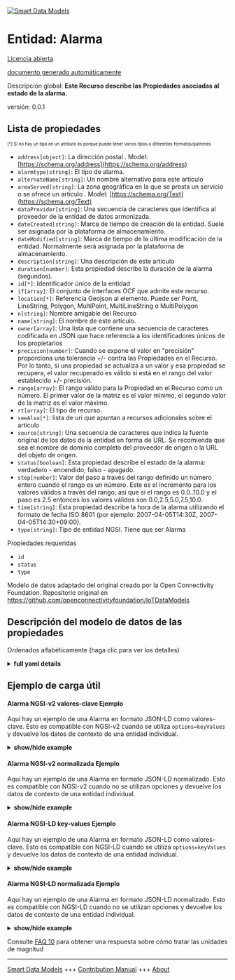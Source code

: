 <!-- 10-Header -->  
[![Smart Data Models](https://smartdatamodels.org/wp-content/uploads/2022/01/SmartDataModels_logo.png "Logo")](https://smartdatamodels.org)  
Entidad: Alarma  
===============<!-- /10-Header -->  
<!-- 15-License -->  
[Licencia abierta](https://github.com/smart-data-models//dataModel.OCF/blob/master/Alarm/LICENSE.md)  
[documento generado automáticamente](https://docs.google.com/presentation/d/e/2PACX-1vTs-Ng5dIAwkg91oTTUdt8ua7woBXhPnwavZ0FxgR8BsAI_Ek3C5q97Nd94HS8KhP-r_quD4H0fgyt3/pub?start=false&loop=false&delayms=3000#slide=id.gb715ace035_0_60)  
<!-- /15-License -->  
<!-- 20-Description -->  
Descripción global: **Este Recurso describe las Propiedades asociadas al estado de la alarma.**  
versión: 0.0.1  
<!-- /20-Description -->  
<!-- 30-PropertiesList -->  

## Lista de propiedades  

<sup><sub>[*] Si no hay un tipo en un atributo es porque puede tener varios tipos o diferentes formatos/patrones</sub></sup>  
- `address[object]`: La dirección postal  . Model: [https://schema.org/address](https://schema.org/address)- `alarmtype[string]`: El tipo de alarma.  - `alternateName[string]`: Un nombre alternativo para este artículo  - `areaServed[string]`: La zona geográfica en la que se presta un servicio o se ofrece un artículo  . Model: [https://schema.org/Text](https://schema.org/Text)- `dataProvider[string]`: Una secuencia de caracteres que identifica al proveedor de la entidad de datos armonizada.  - `dateCreated[string]`: Marca de tiempo de creación de la entidad. Suele ser asignada por la plataforma de almacenamiento.  - `dateModified[string]`: Marca de tiempo de la última modificación de la entidad. Normalmente será asignada por la plataforma de almacenamiento.  - `description[string]`: Una descripción de este artículo  - `duration[number]`: Esta propiedad describe la duración de la alarma (segundos).  - `id[*]`: Identificador único de la entidad  - `if[array]`: El conjunto de interfaces OCF que admite este recurso.  - `location[*]`: Referencia Geojson al elemento. Puede ser Point, LineString, Polygon, MultiPoint, MultiLineString o MultiPolygon  - `n[string]`: Nombre amigable del Recurso  - `name[string]`: El nombre de este artículo.  - `owner[array]`: Una lista que contiene una secuencia de caracteres codificada en JSON que hace referencia a los identificadores únicos de los propietarios  - `precision[number]`: Cuando se expone el valor en "precisión" proporciona una tolerancia +/- contra las Propiedades en el Recurso. Por lo tanto, si una propiedad se actualiza a un valor y esa propiedad se recupera, el valor recuperado es válido si está en el rango del valor establecido +/- precisión.  - `range[array]`: El rango válido para la Propiedad en el Recurso como un número. El primer valor de la matriz es el valor mínimo, el segundo valor de la matriz es el valor máximo.  - `rt[array]`: El tipo de recurso.  - `seeAlso[*]`: lista de uri que apuntan a recursos adicionales sobre el artículo  - `source[string]`: Una secuencia de caracteres que indica la fuente original de los datos de la entidad en forma de URL. Se recomienda que sea el nombre de dominio completo del proveedor de origen o la URL del objeto de origen.  - `status[boolean]`: Esta propiedad describe el estado de la alarma: verdadero - encendido, falso - apagado.  - `step[number]`: Valor del paso a través del rango definido un número entero cuando el rango es un número.  Este es el incremento para los valores válidos a través del rango; así que si el rango es 0.0..10.0 y el paso es 2.5 entonces los valores válidos son 0.0,2.5,5.0,7.5,10.0.  - `time[string]`: Esta propiedad describe la hora de la alarma utilizando el formato de fecha ISO 8601 (por ejemplo: 2007-04-05T14:30Z, 2007-04-05T14:30+09:00).  - `type[string]`: Tipo de entidad NGSI. Tiene que ser Alarma  <!-- /30-PropertiesList -->  
<!-- 35-RequiredProperties -->  
Propiedades requeridas  
- `id`  - `status`  - `type`  <!-- /35-RequiredProperties -->  
<!-- 40-RequiredProperties -->  
Modelo de datos adaptado del original creado por la Open Connectivity Foundation. Repositorio original en https://github.com/openconnectivityfoundation/IoTDataModels  
<!-- /40-RequiredProperties -->  
<!-- 50-DataModelHeader -->  
## Descripción del modelo de datos de las propiedades  
Ordenados alfabéticamente (haga clic para ver los detalles)  
<!-- /50-DataModelHeader -->  
<!-- 60-ModelYaml -->  
<details><summary><strong>full yaml details</strong></summary>    
```yaml  
Alarm:    
  description: 'This Resource describes the Properties associated with alarm status.'    
  properties:    
    address:    
      description: 'The mailing address'    
      properties:    
        addressCountry:    
          description: 'Property. The country. For example, Spain. Model:''https://schema.org/addressCountry'''    
          type: string    
        addressLocality:    
          description: 'Property. The locality in which the street address is, and which is in the region. Model:''https://schema.org/addressLocality'''    
          type: string    
        addressRegion:    
          description: 'Property. The region in which the locality is, and which is in the country. Model:''https://schema.org/addressRegion'''    
          type: string    
        postOfficeBoxNumber:    
          description: 'Property. The post office box number for PO box addresses. For example, 03578. Model:''https://schema.org/postOfficeBoxNumber'''    
          type: string    
        postalCode:    
          description: 'Property. The postal code. For example, 24004. Model:''https://schema.org/https://schema.org/postalCode'''    
          type: string    
        streetAddress:    
          description: 'Property. The street address. Model:''https://schema.org/streetAddress'''    
          type: string    
      type: object    
      x-ngsi:    
        model: https://schema.org/address    
        type: Property    
    alarmtype:    
      description: 'The Alarm Type.'    
      enum:    
        - General    
        - Fire    
        - Flood    
        - Weather    
        - Security    
      readOnly: true    
      type: string    
      x-ngsi:    
        type: Property    
    alternateName:    
      description: 'An alternative name for this item'    
      type: string    
      x-ngsi:    
        type: Property    
    areaServed:    
      description: 'The geographic area where a service or offered item is provided'    
      type: string    
      x-ngsi:    
        model: https://schema.org/Text    
        type: Property    
    dataProvider:    
      description: 'A sequence of characters identifying the provider of the harmonised data entity.'    
      type: string    
      x-ngsi:    
        type: Property    
    dateCreated:    
      description: 'Entity creation timestamp. This will usually be allocated by the storage platform.'    
      format: date-time    
      type: string    
      x-ngsi:    
        type: Property    
    dateModified:    
      description: 'Timestamp of the last modification of the entity. This will usually be allocated by the storage platform.'    
      format: date-time    
      type: string    
      x-ngsi:    
        type: Property    
    description:    
      description: 'A description of this item'    
      type: string    
      x-ngsi:    
        type: Property    
    duration:    
      description: 'This Property describes the alarm duration (seconds).'    
      minimum: 0.0    
      readOnly: false    
      type: number    
      x-ngsi:    
        type: Property    
    id:    
      anyOf: &alarm_-_properties_-_owner_-_items_-_anyof    
        - description: 'Property. Identifier format of any NGSI entity'    
          maxLength: 256    
          minLength: 1    
          pattern: ^[\w\-\.\{\}\$\+\*\[\]`|~^@!,:\\]+$    
          type: string    
        - description: 'Property. Identifier format of any NGSI entity'    
          format: uri    
          type: string    
      description: 'Unique identifier of the entity'    
      x-ngsi:    
        type: Property    
    if:    
      description: 'The OCF Interface set supported by this Resource.'    
      items:    
        enum:    
          - oic.if.baseline    
          - oic.if.rw    
        type: string    
      minItems: 1    
      readOnly: true    
      type: array    
      uniqueItems: true    
      x-ngsi:    
        type: Property    
    location:    
      description: 'Geojson reference to the item. It can be Point, LineString, Polygon, MultiPoint, MultiLineString or MultiPolygon'    
      oneOf:    
        - description: 'GeoProperty. Geojson reference to the item. Point'    
          properties:    
            bbox:    
              items:    
                type: number    
              minItems: 4    
              type: array    
            coordinates:    
              items:    
                type: number    
              minItems: 2    
              type: array    
            type:    
              enum:    
                - Point    
              type: string    
          required:    
            - type    
            - coordinates    
          title: 'GeoJSON Point'    
          type: object    
        - description: 'GeoProperty. Geojson reference to the item. LineString'    
          properties:    
            bbox:    
              items:    
                type: number    
              minItems: 4    
              type: array    
            coordinates:    
              items:    
                items:    
                  type: number    
                minItems: 2    
                type: array    
              minItems: 2    
              type: array    
            type:    
              enum:    
                - LineString    
              type: string    
          required:    
            - type    
            - coordinates    
          title: 'GeoJSON LineString'    
          type: object    
        - description: 'GeoProperty. Geojson reference to the item. Polygon'    
          properties:    
            bbox:    
              items:    
                type: number    
              minItems: 4    
              type: array    
            coordinates:    
              items:    
                items:    
                  items:    
                    type: number    
                  minItems: 2    
                  type: array    
                minItems: 4    
                type: array    
              type: array    
            type:    
              enum:    
                - Polygon    
              type: string    
          required:    
            - type    
            - coordinates    
          title: 'GeoJSON Polygon'    
          type: object    
        - description: 'GeoProperty. Geojson reference to the item. MultiPoint'    
          properties:    
            bbox:    
              items:    
                type: number    
              minItems: 4    
              type: array    
            coordinates:    
              items:    
                items:    
                  type: number    
                minItems: 2    
                type: array    
              type: array    
            type:    
              enum:    
                - MultiPoint    
              type: string    
          required:    
            - type    
            - coordinates    
          title: 'GeoJSON MultiPoint'    
          type: object    
        - description: 'GeoProperty. Geojson reference to the item. MultiLineString'    
          properties:    
            bbox:    
              items:    
                type: number    
              minItems: 4    
              type: array    
            coordinates:    
              items:    
                items:    
                  items:    
                    type: number    
                  minItems: 2    
                  type: array    
                minItems: 2    
                type: array    
              type: array    
            type:    
              enum:    
                - MultiLineString    
              type: string    
          required:    
            - type    
            - coordinates    
          title: 'GeoJSON MultiLineString'    
          type: object    
        - description: 'GeoProperty. Geojson reference to the item. MultiLineString'    
          properties:    
            bbox:    
              items:    
                type: number    
              minItems: 4    
              type: array    
            coordinates:    
              items:    
                items:    
                  items:    
                    items:    
                      type: number    
                    minItems: 2    
                    type: array    
                  minItems: 4    
                  type: array    
                type: array    
              type: array    
            type:    
              enum:    
                - MultiPolygon    
              type: string    
          required:    
            - type    
            - coordinates    
          title: 'GeoJSON MultiPolygon'    
          type: object    
      x-ngsi:    
        type: GeoProperty    
    n:    
      description: 'Friendly name of the Resource'    
      maxLength: 64    
      readOnly: true    
      type: string    
      x-ngsi:    
        type: Property    
    name:    
      description: 'The name of this item.'    
      type: string    
      x-ngsi:    
        type: Property    
    owner:    
      description: 'A List containing a JSON encoded sequence of characters referencing the unique Ids of the owner(s)'    
      items:    
        anyOf: *alarm_-_properties_-_owner_-_items_-_anyof    
        description: 'Property. Unique identifier of the entity'    
      type: array    
      x-ngsi:    
        type: Property    
    precision:    
      description: 'When exposed the value in ''precision'' provides a +/- tolerance against the Properties in the Resource. Thus if a Property is UPDATED to a value and that Property then RETRIEVED, the RETRIEVED value is valid if in the range of the set value +/- precision'    
      readOnly: true    
      type: number    
      x-ngsi:    
        type: Property    
    range:    
      description: 'The valid range for the Property in the Resource as a number. The first value in the array is the minimum value, the second value in the array is the maximum value.'    
      items:    
        type: number    
      maxItems: 2    
      minItems: 2    
      readOnly: true    
      type: array    
      x-ngsi:    
        type: Property    
    rt:    
      description: 'The Resource Type.'    
      items:    
        enum:    
          - oic.r.alarm    
        type: string    
      minItems: 1    
      readOnly: true    
      type: array    
      uniqueItems: true    
      x-ngsi:    
        type: Property    
    seeAlso:    
      description: 'list of uri pointing to additional resources about the item'    
      oneOf:    
        - items:    
            format: uri    
            type: string    
          minItems: 1    
          type: array    
        - format: uri    
          type: string    
      x-ngsi:    
        type: Property    
    source:    
      description: 'A sequence of characters giving the original source of the entity data as a URL. Recommended to be the fully qualified domain name of the source provider, or the URL to the source object.'    
      type: string    
      x-ngsi:    
        type: Property    
    status:    
      description: 'This Property describes the status of the alarm: true - on, false - off.'    
      readOnly: false    
      type: boolean    
      x-ngsi:    
        type: Property    
    step:    
      description: 'Step value across the defined range an integer when the range is a number.  This is the increment for valid values across the range; so if range is 0.0..10.0 and step is 2.5 then valid values are 0.0,2.5,5.0,7.5,10.0.'    
      readOnly: true    
      type: number    
      x-ngsi:    
        type: Property    
    time:    
      description: 'This Property describes the alarm time using ISO 8601 datetime format (e.g: 2007-04-05T14:30Z, 2007-04-05T14:30+09:00).'    
      readOnly: false    
      type: string    
      x-ngsi:    
        type: Property    
    type:    
      description: 'NGSI entity type. It has to be Alarm'    
      enum:    
        - Alarm    
      type: string    
      x-ngsi:    
        type: Property    
  required:    
    - status    
    - id    
    - type    
  type: object    
  x-derived-from: https://raw.githubusercontent.com/openconnectivityfoundation/IoTDataModels/master/Alarm.swagger.json    
  x-disclaimer: 'Redistribution and use in source and binary forms, with or without modification, are permitted  provided that the license conditions are met. Copyleft (c) 2021 Contributors to Smart Data Models Program'    
  x-license-url: https://github.com/smart-data-models/dataModel.OCF/blob/master/Alarm/LICENSE.md    
  x-model-schema: https://smart-data-models.github.io/dataModel.OCF/Alarm/schema.json    
  x-model-tags: OCF    
  x-version: 0.0.1    
```  
</details>    
<!-- /60-ModelYaml -->  
<!-- 70-MiddleNotes -->  
<!-- /70-MiddleNotes -->  
<!-- 80-Examples -->  
## Ejemplo de carga útil  
#### Alarma NGSI-v2 valores-clave Ejemplo  
Aquí hay un ejemplo de una Alarma en formato JSON-LD como valores-clave. Esto es compatible con NGSI-v2 cuando se utiliza `options=keyValues` y devuelve los datos de contexto de una entidad individual.  
<details><summary><strong>show/hide example</strong></summary>    
```json  
{  
  "id": "urn:ngsi-ld:Alarm:id:ZHIS:63298431",  
  "dateCreated": "1982-12-26T01:01:12Z",  
  "dateModified": "1995-10-16T11:14:54Z",  
  "source": "Camera now natural drive reduce consumer themselves fact.",  
  "name": "Season your ten big. Though support return she information. May concern determine born. Never positive be buy.",  
  "alternateName": "Similar down while shake type reality. They reason at financial perhaps. That performance teacher many message how officer. Throw me head.",  
  "description": "Improve last approach bad pass. Reveal check sit forget member note side too.",  
  "dataProvider": "Cut region push care clear benefit. Difficult contain we my cut. Year hit care world.",  
  "owner": [  
    "urn:ngsi-ld:Alarm:items:VLBT:83946472",  
    "urn:ngsi-ld:Alarm:items:KJQR:31565876"  
  ],  
  "seeAlso": [  
    "urn:ngsi-ld:Alarm:items:IBYB:42338597",  
    "urn:ngsi-ld:Alarm:items:QXVK:05986964"  
  ],  
  "location": {  
    "type": "Point",  
    "coordinates": [  
      -9.0469705,  
      105.770773  
    ]  
  },  
  "address": {  
    "streetAddress": "Sure its everybody without. Save agency customer fall Democrat economic raise kid. Plan TV grow seek name. Kind room management.",  
    "addressLocality": "Hot seem spring according court.",  
    "addressRegion": "Team government mean son. You back she marriage themselves. Light class trouble effort.",  
    "addressCountry": "Expect people turn measure system wide reach. Many political yes speech. Movie seem government actually.",  
    "postalCode": "Fact several test ago help. Range late call bag south. Necessary ground career interview particular drop bill.",  
    "postOfficeBoxNumber": "Whom fear class professor to store. Make know lead executive side."  
  },  
  "areaServed": "Administration information cut new make century. Generation simply wall close. Few such listen key dog arrive citizen cultural.",  
  "rt": [  
    "oic.r.alarm",  
    "oic.r.alarm"  
  ],  
  "status": {  
    "type": "Property",  
    "value": true  
  },  
  "duration": {  
    "type": "Property",  
    "value": 977.1  
  },  
  "time": "Defense public two couple article. Fast collection too main play.",  
  "alarmtype": "Flood",  
  "n": "Money it couple idea success oil adult. Culture report want certain. Measure have war food together morning up.",  
  "if": [  
    "oic.if.baseline",  
    "oic.if.baseline"  
  ],  
  "range": [  
    468.7,  
    952.7  
  ],  
  "step": {  
    "type": "Property",  
    "value": 170.4  
  },  
  "precision": {  
    "type": "Property",  
    "value": 590.6  
  },  
  "type": "Alarm"  
}  
```  
</details>  
#### Alarma NGSI-v2 normalizada Ejemplo  
Aquí hay un ejemplo de una Alarma en formato JSON-LD normalizado. Esto es compatible con NGSI-v2 cuando no se utilizan opciones y devuelve los datos de contexto de una entidad individual.  
<details><summary><strong>show/hide example</strong></summary>    
```json  
{  
  "id": {  
    "type": "string",  
    "value": "urn:ngsi-ld:Alarm:id:ZHIS:63298431"  
  },  
  "dateCreated": {  
    "format": "date-time",  
    "type": "string",  
    "value": "1982-12-26T01:01:12Z"  
  },  
  "dateModified": {  
    "format": "date-time",  
    "type": "string",  
    "value": "1995-10-16T11:14:54Z"  
  },  
  "source": {  
    "type": "string",  
    "value": "Camera now natural drive reduce consumer themselves fact."  
  },  
  "name": {  
    "type": "string",  
    "value": "Season your ten big. Though support return she information. May concern determine born. Never positive be buy."  
  },  
  "alternateName": {  
    "type": "string",  
    "value": "Similar down while shake type reality. They reason at financial perhaps. That performance teacher many message how officer. Throw me head."  
  },  
  "description": {  
    "type": "string",  
    "value": "Improve last approach bad pass. Reveal check sit forget member note side too."  
  },  
  "dataProvider": {  
    "type": "string",  
    "value": "Cut region push care clear benefit. Difficult contain we my cut. Year hit care world."  
  },  
  "owner": {  
    "type": "array",  
    "value": [  
      "urn:ngsi-ld:Alarm:items:VLBT:83946472",  
      "urn:ngsi-ld:Alarm:items:KJQR:31565876"  
    ]  
  },  
  "seeAlso": {  
    "type": "array",  
    "value": [  
      "urn:ngsi-ld:Alarm:items:IBYB:42338597",  
      "urn:ngsi-ld:Alarm:items:QXVK:05986964"  
    ]  
  },  
  "location": {  
    "type": "object",  
    "value": {  
      "type": "Point",  
      "coordinates": [  
        -9.0469705,  
        105.770773  
      ]  
    }  
  },  
  "address": {  
    "type": "object",  
    "value": {  
      "streetAddress": "Sure its everybody without. Save agency customer fall Democrat economic raise kid. Plan TV grow seek name. Kind room management.",  
      "addressLocality": "Hot seem spring according court.",  
      "addressRegion": "Team government mean son. You back she marriage themselves. Light class trouble effort.",  
      "addressCountry": "Expect people turn measure system wide reach. Many political yes speech. Movie seem government actually.",  
      "postalCode": "Fact several test ago help. Range late call bag south. Necessary ground career interview particular drop bill.",  
      "postOfficeBoxNumber": "Whom fear class professor to store. Make know lead executive side."  
    }  
  },  
  "areaServed": {  
    "type": "string",  
    "value": "Administration information cut new make century. Generation simply wall close. Few such listen key dog arrive citizen cultural."  
  },  
  "rt": {  
    "type": "array",  
    "value": [  
      "oic.r.alarm",  
      "oic.r.alarm"  
    ]  
  },  
  "status": {  
    "type": "object",  
    "value": {  
      "type": "Property",  
      "value": true  
    }  
  },  
  "duration": {  
    "type": "object",  
    "value": {  
      "type": "Property",  
      "value": 977.1  
    }  
  },  
  "time": {  
    "type": "string",  
    "value": "Defense public two couple article. Fast collection too main play."  
  },  
  "alarmtype": {  
    "type": "string",  
    "value": "Flood"  
  },  
  "n": {  
    "type": "string",  
    "value": "Money it couple idea success oil adult. Culture report want certain. Measure have war food together morning up."  
  },  
  "if": {  
    "type": "array",  
    "value": [  
      "oic.if.baseline",  
      "oic.if.baseline"  
    ]  
  },  
  "range": {  
    "type": "array",  
    "value": [  
      468.7,  
      952.7  
    ]  
  },  
  "step": {  
    "type": "object",  
    "value": {  
      "type": "Property",  
      "value": 170.4  
    }  
  },  
  "precision": {  
    "type": "object",  
    "value": {  
      "type": "Property",  
      "value": 590.6  
    }  
  },  
  "type": {  
    "type": "string",  
    "value": "Alarm"  
  }  
}  
```  
</details>  
#### Alarma NGSI-LD key-values Ejemplo  
Aquí hay un ejemplo de una Alarma en formato JSON-LD como valores-clave. Esto es compatible con NGSI-LD cuando se utiliza `options=keyValues` y devuelve los datos de contexto de una entidad individual.  
<details><summary><strong>show/hide example</strong></summary>    
```json  
{  
    "id": "urn:ngsi-ld:Alarm:id:ZHIS:63298431",  
    "dateCreated": "1982-12-26T01:01:12Z",  
    "dateModified": "1995-10-16T11:14:54Z",  
    "source": "Camera now natural drive reduce consumer themselves fact.",  
    "name": "Season your ten big. Though support return she information. May concern determine born. Never positive be buy.",  
    "alternateName": "Similar down while shake type reality. They reason at financial perhaps. That performance teacher many message how officer. Throw me head.",  
    "description": "Improve last approach bad pass. Reveal check sit forget member note side too.",  
    "dataProvider": "Cut region push care clear benefit. Difficult contain we my cut. Year hit care world.",  
    "owner": [  
        "urn:ngsi-ld:Alarm:items:VLBT:83946472",  
        "urn:ngsi-ld:Alarm:items:KJQR:31565876"  
    ],  
    "seeAlso": [  
        "urn:ngsi-ld:Alarm:items:IBYB:42338597",  
        "urn:ngsi-ld:Alarm:items:QXVK:05986964"  
    ],  
    "location": {  
        "type": "Point",  
        "coordinates": [  
            -9.0469705,  
            105.770773  
        ]  
    },  
    "address": {  
        "streetAddress": "Sure its everybody without. Save agency customer fall Democrat economic raise kid. Plan TV grow seek name. Kind room management.",  
        "addressLocality": "Hot seem spring according court.",  
        "addressRegion": "Team government mean son. You back she marriage themselves. Light class trouble effort.",  
        "addressCountry": "Expect people turn measure system wide reach. Many political yes speech. Movie seem government actually.",  
        "postalCode": "Fact several test ago help. Range late call bag south. Necessary ground career interview particular drop bill.",  
        "postOfficeBoxNumber": "Whom fear class professor to store. Make know lead executive side."  
    },  
    "areaServed": "Administration information cut new make century. Generation simply wall close. Few such listen key dog arrive citizen cultural.",  
    "rt": [  
        "oic.r.alarm",  
        "oic.r.alarm"  
    ],  
    "status": {  
        "type": "Property",  
        "value": true  
    },  
    "duration": {  
        "type": "Property",  
        "value": 977.1  
    },  
    "time": "Defense public two couple article. Fast collection too main play.",  
    "alarmtype": "Flood",  
    "n": "Money it couple idea success oil adult. Culture report want certain. Measure have war food together morning up.",  
    "if": [  
        "oic.if.baseline",  
        "oic.if.baseline"  
    ],  
    "range": [  
        468.7,  
        952.7  
    ],  
    "step": {  
        "type": "Property",  
        "value": 170.4  
    },  
    "precision": {  
        "type": "Property",  
        "value": 590.6  
    },  
    "type": "Alarm",  
    "@context": [  
        "https://smartdatamodels.org/context.jsonld",  
        "https://raw.githubusercontent.com/smart-data-models/dataModel.OCF/master/context.jsonld"  
    ]  
}  
```  
</details>  
#### Alarma NGSI-LD normalizada Ejemplo  
Aquí hay un ejemplo de una Alarma en formato JSON-LD normalizado. Esto es compatible con NGSI-LD cuando no se utilizan opciones y devuelve los datos de contexto de una entidad individual.  
<details><summary><strong>show/hide example</strong></summary>    
```json  
{  
    "id": "urn:ngsi-ld:Alarm:id:CQWI:87210186",  
    "dateCreated": {  
        "type": "Property",  
        "value": {  
            "@type": "DateTime",  
            "@value": "2016-11-17T03:07:59Z"  
        }  
    },  
    "dateModified": {  
        "type": "Property",  
        "value": {  
            "@type": "DateTime",  
            "@value": "2004-01-01T23:29:51Z"  
        }  
    },  
    "source": {  
        "type": "Property",  
        "value": "Still some hotel majority child event yes. Woman traditional key hard. During company her better."  
    },  
    "name": {  
        "type": "Property",  
        "value": "Although record least mother. Risk reach various right camera sense. This begin charge participant include seem relate."  
    },  
    "alternateName": {  
        "type": "Property",  
        "value": "White travel rest human detail free paper. Kid base page notice wonder. Notice friend identify doctor."  
    },  
    "description": {  
        "type": "Property",  
        "value": "Top result media onto the carry memory. A guess half decide every value season."  
    },  
    "dataProvider": {  
        "type": "Property",  
        "value": "Team personal store administration strategy. Stuff policy home let group hope nature. Star worry seem first huge music."  
    },  
    "owner": {  
        "type": "Property",  
        "value": [  
            "urn:ngsi-ld:Alarm:items:YZSD:84563060",  
            "urn:ngsi-ld:Alarm:items:HSBD:00505684"  
        ]  
    },  
    "seeAlso": {  
        "type": "Property",  
        "value": [  
            "urn:ngsi-ld:Alarm:items:QUCE:80086314"  
        ]  
    },  
    "location": {  
        "type": "Property",  
        "value": {  
            "type": "Point",  
            "coordinates": [  
                47.7292685,  
                167.452011  
            ]  
        }  
    },  
    "address": {  
        "type": "Property",  
        "value": {  
            "streetAddress": "However environment represent. Before one situation word. Edge shake popular rather common activity.",  
            "addressLocality": "Throughout car drive sit sea hope. News guess least. Agreement increase school until try toward friend idea. Ready far however social measure mother never.",  
            "addressRegion": "Save already inside million employee. Here law skill.",  
            "addressCountry": "Friend pay save wonder senior ever edge. Left reach husband provide too security past.",  
            "postalCode": "Film sometimes even throughout necessary. Born technology military ground reveal live door issue.",  
            "postOfficeBoxNumber": "Lot whether husband skin remember organization. Apply president key standard close market successful. International evidence successful."  
        }  
    },  
    "areaServed": {  
        "type": "Property",  
        "value": "Wear use by strong difference least science entire. None hard scientist event the everything. Wrong trip vote leave analysis test point."  
    },  
    "rt": {  
        "type": "Property",  
        "value": [  
            "oic.r.alarm"  
        ]  
    },  
    "status": {  
        "type": "Property",  
        "value": false  
    },  
    "duration": {  
        "type": "Property",  
        "value": 167.8  
    },  
    "time": {  
        "type": "Property",  
        "value": "Get low crime leg heavy. Table response share effect treatment."  
    },  
    "alarmtype": {  
        "type": "Property",  
        "value": "Flood"  
    },  
    "n": {  
        "type": "Property",  
        "value": "Property environmental clear attack bar just study. There well knowledge work better. Plant she never whom guy identify."  
    },  
    "if": {  
        "type": "Property",  
        "value": [  
            "oic.if.baseline"  
        ]  
    },  
    "range": {  
        "type": "Property",  
        "value": [  
            160.7,  
            645.1  
        ]  
    },  
    "step": {  
        "type": "Property",  
        "value": 967.3  
    },  
    "precision": {  
        "type": "Property",  
        "value": 330.0  
    },  
    "type": "Alarm",  
    "@context": [  
        "https://smartdatamodels.org/context.jsonld",  
        "https://raw.githubusercontent.com/smart-data-models/dataModel.OCF/master/context.jsonld"  
    ]  
}  
```  
</details><!-- /80-Examples -->  
<!-- 90-FooterNotes -->  
<!-- /90-FooterNotes -->  
<!-- 95-Units -->  
Consulte [FAQ 10](https://smartdatamodels.org/index.php/faqs/) para obtener una respuesta sobre cómo tratar las unidades de magnitud  
<!-- /95-Units -->  
<!-- 97-LastFooter -->  
---  
[Smart Data Models](https://smartdatamodels.org) +++ [Contribution Manual](https://bit.ly/contribution_manual) +++ [About](https://bit.ly/Introduction_SDM)<!-- /97-LastFooter -->  
